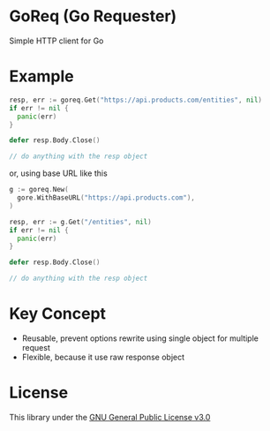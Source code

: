 # GoReq (Go Requester)
Simple HTTP client for Go

# Example

```go
resp, err := goreq.Get("https://api.products.com/entities", nil)
if err != nil {
  panic(err)
}

defer resp.Body.Close()

// do anything with the resp object
```

or, using base URL like this

```go
g := goreq.New(
  gore.WithBaseURL("https://api.products.com"),
)

resp, err := g.Get("/entities", nil)
if err != nil {
  panic(err)
}

defer resp.Body.Close()

// do anything with the resp object
```

# Key Concept
* Reusable, prevent options rewrite using single object for multiple request
* Flexible, because it use raw response object

# License
This library under the [GNU General Public License v3.0](./LICENSE)
